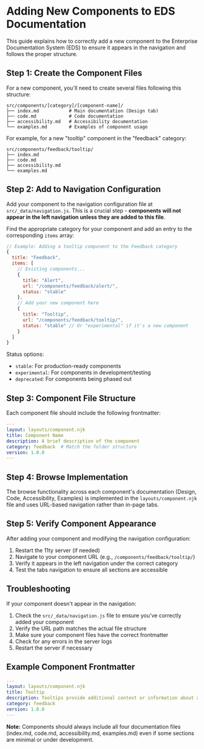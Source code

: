 # Adding New Components to EDS Documentation

This guide explains how to correctly add a new component to the Enterprise Documentation System (EDS) to ensure it appears in the navigation and follows the proper structure.

## Step 1: Create the Component Files

For a new component, you'll need to create several files following this structure:

```
src/components/[category]/[component-name]/
├── index.md           # Main documentation (Design tab)
├── code.md            # Code documentation 
├── accessibility.md   # Accessibility documentation
└── examples.md        # Examples of component usage
```

For example, for a new "tooltip" component in the "feedback" category:

```
src/components/feedback/tooltip/
├── index.md
├── code.md
├── accessibility.md
└── examples.md
```

## Step 2: Add to Navigation Configuration

Add your component to the navigation configuration file at `src/_data/navigation.js`. This is a crucial step - **components will not appear in the left navigation unless they are added to this file**.

Find the appropriate category for your component and add an entry to the corresponding `items` array:

```javascript
// Example: Adding a tooltip component to the Feedback category
{
  title: "Feedback",
  items: [
    // Existing components...
    {
      title: "Alert",
      url: "/components/feedback/alert/",
      status: "stable"
    },
    // Add your new component here
    {
      title: "Tooltip",
      url: "/components/feedback/tooltip/",
      status: "stable" // Or "experimental" if it's a new component
    }
  ]
}
```

Status options:
- `stable`: For production-ready components
- `experimental`: For components in development/testing
- `deprecated`: For components being phased out

## Step 3: Component File Structure

Each component file should include the following frontmatter:

```yaml
---
layout: layouts/component.njk
title: Component Name
description: A brief description of the component
category: feedback  # Match the folder structure
version: 1.0.0
---
```

## Step 4: Browse Implementation

The browse functionality across each component's documentation (Design, Code, Accessibility, Examples) is implemented in the `layouts/component.njk` file and uses URL-based navigation rather than in-page tabs.

## Step 5: Verify Component Appearance

After adding your component and modifying the navigation configuration:

1. Restart the 11ty server (if needed)
2. Navigate to your component URL (e.g., `/components/feedback/tooltip/`)
3. Verify it appears in the left navigation under the correct category
4. Test the tabs navigation to ensure all sections are accessible

## Troubleshooting

If your component doesn't appear in the navigation:

1. Check the `src/_data/navigation.js` file to ensure you've correctly added your component
2. Verify the URL path matches the actual file structure
3. Make sure your component files have the correct frontmatter
4. Check for any errors in the server logs
5. Restart the server if necessary

## Example Component Frontmatter

```yaml
---
layout: layouts/component.njk
title: Tooltip
description: Tooltips provide additional context or information about an element when users hover over or focus on it.
category: feedback
version: 1.0.0
---
```

**Note:** Components should always include all four documentation files (index.md, code.md, accessibility.md, examples.md) even if some sections are minimal or under development.